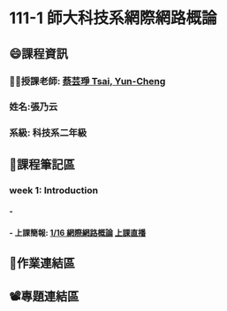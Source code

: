 # 111-1 師大科技系網際網路概論
## :smile:課程資訊
### :teacher:授課老師: [蔡芸琤 Tsai, Yun-Cheng](https://github.com/pecu?tab=repositories)
### 姓名:張乃云
### 系級: 科技系二年級
## :pencil:課程筆記區
### week 1: Introduction
#### - 
#### - 上課簡報: [1/16 網際網路概論](https://docs.google.com/presentation/d/e/2PACX-1vQeq6j0QLtkRYz4qBJMG4KOC34eEWbWHJlhfWm4eaZqg_PfCynecuaul_2zMMc_7muZ5qFQFI_MAc3z/pub?start=false&loop=false&delayms=3000&slide=id.p)  [上課直播](https://www.youtube.com/watch?v=5A1kyY9VrR0)
## 🙌作業連結區
## 📽️專題連結區
